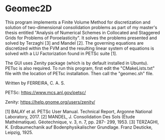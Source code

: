 # Geomec2D

This program implements a Finite Volume Method for discretization and solution of two-dimensional consolidation problems as part of my master's thesis entitled "Analysis of Numerical Schemes in Collocated and Staggered Grids for Problems of Poroelasticity". It solves the problems presented and solved by Terzaghi [3] and Mandel [2]. The governing equations are discretized within the FVM and the resulting linear system of equations is solved with a LU Factorization found in PETSc suite [1].

The GUI uses Zenity package (which is by default installed in Ubuntu). PETsc is also required. To run this program, first edit the "CMakeLists.txt" file with the location of PETsc installation. Then call the "geomec.sh" file.

Written by FERREIRA, C. A. S.

PETSc:
https://www.mcs.anl.gov/petsc/

Zenity:
https://help.gnome.org/users/zenity/

[1] BALAY et al. PETSc User Manual. Technical Report, Argonne National Laboratory, 2017.
[2] MANDEL, J. Consolidation Des Sols (Étude Mathématique). Géotechnique, v. 3, n. 7, pp. 287-
299, 1953.
[3] TERZAGHI, K. Erdbaumechanik auf Bodenphysikalischer Grundlage. Franz Deuticke, Leipzig,
1925.
